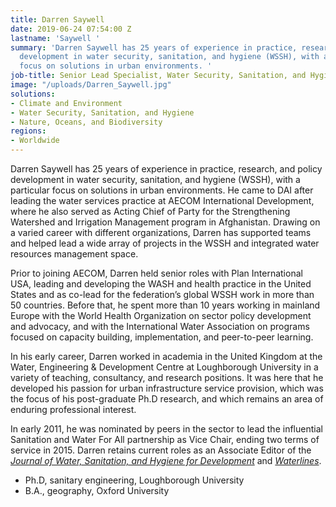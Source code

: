 ```yaml
---
title: Darren Saywell
date: 2019-06-24 07:54:00 Z
lastname: 'Saywell '
summary: 'Darren Saywell has 25 years of experience in practice, research, and policy
  development in water security, sanitation, and hygiene (WSSH), with a particular
  focus on solutions in urban environments. '
job-title: Senior Lead Specialist, Water Security, Sanitation, and Hygiene
image: "/uploads/Darren_Saywell.jpg"
solutions:
- Climate and Environment
- Water Security, Sanitation, and Hygiene
- Nature, Oceans, and Biodiversity
regions:
- Worldwide
---
```


Darren Saywell has 25 years of experience in practice, research, and policy development in water security, sanitation, and hygiene (WSSH), with a particular focus on solutions in urban environments. He came to DAI after leading the water services practice at AECOM International Development, where he also served as Acting Chief of Party for the Strengthening Watershed and Irrigation Management program in Afghanistan. Drawing on a varied career with different organizations, Darren has supported teams and helped lead a wide array of projects in the WSSH and integrated water resources management space.
 
Prior to joining AECOM, Darren held senior roles with Plan International USA, leading and developing the WASH and health practice in the United States and as co-lead for the federation’s global WSSH work in more than 50 countries. Before that, he spent more than 10 years working in mainland Europe with the World Health Organization on sector policy development and advocacy, and with the International Water Association on programs focused on capacity building, implementation, and peer-to-peer learning.
 
In his early career, Darren worked in academia in the United Kingdom at the Water, Engineering & Development Centre at Loughborough University in a variety of teaching, consultancy, and research positions. It was here that he developed his passion for urban infrastructure service provision, which was the focus of his post-graduate Ph.D research, and which remains an area of enduring professional interest.
 
In early 2011, he was nominated by peers in the sector to lead the influential Sanitation and Water For All partnership as Vice Chair, ending two terms of service in 2015. Darren retains current roles as an Associate Editor of the *[Journal of Water, Sanitation, and Hygiene for Development](https://iwaponline.com/washdev)* and *[Waterlines](https://practicalactionpublishing.org/waterlines)*.
 
* Ph.D, sanitary engineering, Loughborough University
* B.A., geography, Oxford University